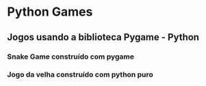 # Python Games
## Jogos usando a biblioteca Pygame - Python
### Snake Game construído com pygame
### Jogo da velha construído com python puro
